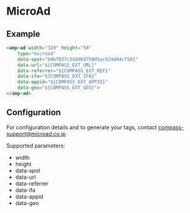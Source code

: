 <!---
Copyright 2016 The AMP HTML Authors. All Rights Reserved.

Licensed under the Apache License, Version 2.0 (the "License");
you may not use this file except in compliance with the License.
You may obtain a copy of the License at

  http://www.apache.org/licenses/LICENSE-2.0

Unless required by applicable law or agreed to in writing, software
distributed under the License is distributed on an "AS-IS" BASIS,
WITHOUT WARRANTIES OR CONDITIONS OF ANY KIND, either express or implied.
See the License for the specific language governing permissions and
limitations under the License.
-->

# MicroAd

## Example

```html
<amp-ad width="320" height="50"
	type="microad"
    data-spot="b4bf837c5ddd69758d5ac924d04cf502"
    data-url="${COMPASS_EXT_URL}"
    data-referrer="${COMPASS_EXT_REF}"
    data-ifa="${COMPASS_EXT_IFA}"
    data-appid="${COMPASS_EXT_APPID}"
    data-geo="${COMPASS_EXT_GEO}">
</amp-ad>
```

## Configuration

For configuration details and to generate your tags, contact compass-support@microad.co.jp 

Supported parameters:

- width
- height
- data-spot
- data-url
- data-referrer
- data-ifa
- data-appid
- data-geo
